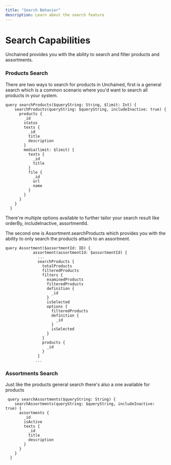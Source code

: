 ```yaml
---
title: "Search Behavior"
description: Learn about the search feature
---
```


# Search Capabilities

Unchained provides you with the ability to search and filter products and assortments.

### Products Search

There are two ways to search for products in Unchained, first is a general search which is a common scenario where you'd want to search all products in your system.

```
query searchProducts($queryString: String, $limit: Int) {
    searchProducts(queryString: $queryString, includeInactive: true) {
      products {
        _id
        status
        texts {
          _id
          title
          description
        }
        media(limit: $limit) {
          texts {
            _id
            title
          }
          file {
            _id
            url
            name
          }
        }
      }
    }
  }
```
There're multiple options available to further tailor your search result like orderBy, includeInactive, assortmentId.


The second one is Assortment.searchProducts which provides you with the ability to only search the products attach to an assortment.

```
query Assortment($assortmentId: ID) {
            assortment(assortmentId: $assortmentId) {
              ...
              searchProducts {
                totalProducts
                filteredProducts
                filters {
                  examinedProducts
                  filteredProducts
                  definition {
                    _id
                  }
                  isSelected
                  options {
                    filteredProducts
                    definition {
                      _id
                    }
                    isSelected
                  }
                }
                products {
                  _id
                }
              }
             ... 
```

### Assortments Search

Just like the products general search there's also a one available for products

```
 query searchAssortments($queryString: String) {
    searchAssortments(queryString: $queryString, includeInactive: true) {
      assortments {
        _id
        isActive
        texts {
          _id
          title
          description
        }
      }
    }
  }
```